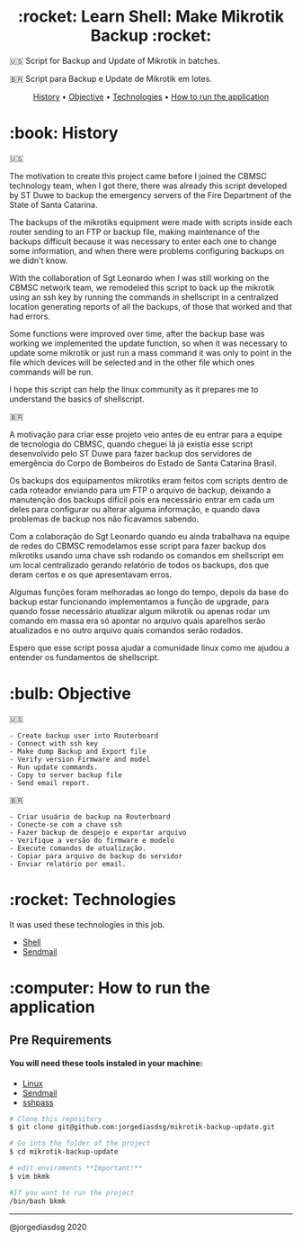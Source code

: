 <h1 align="center">:rocket: Learn Shell: Make Mikrotik Backup :rocket:</h1>

<p align="center">

:us: Script for Backup and Update of Mikrotik in batches.

:brazil: Script para Backup e Update de Mikrotik em lotes.

</p>
<p align="center">
 <a href="#history">History</a> •
 <a href="#objective">Objective</a> •
 <a href="#technologies">Technologies</a> •
 <a href="#how-to-run">How to run the application</a>
</p>

<h1 id="history">:book: History</h1>

:us: 

The motivation to create this project came before I joined the CBMSC technology team, when I got there, there was already this script developed by ST Duwe to backup the emergency servers of the Fire Department of the State of Santa Catarina.

The backups of the mikrotiks equipment were made with scripts inside each router sending to an FTP or backup file, making maintenance of the backups difficult because it was necessary to enter each one to change some information, and when there were problems configuring backups on we didn't know.

With the collaboration of Sgt Leonardo when I was still working on the CBMSC network team, we remodeled this script to back up the mikrotik using an ssh key by running the commands in shellscript in a centralized location generating reports of all the backups, of those that worked and that had errors.

Some functions were improved over time, after the backup base was working we implemented the update function, so when it was necessary to update some mikrotik or just run a mass command it was only to point in the file which devices will be selected and in the other file which ones commands will be run.

I hope this script can help the linux community as it prepares me to understand the basics of shellscript.

:brazil:

A motivação para criar esse projeto veio antes de eu entrar para a equipe de tecnologia do CBMSC, quando cheguei lá já existia esse script desenvolvido pelo ST Duwe para fazer backup dos servidores de emergência do Corpo de Bombeiros do Estado de Santa Catarina Brasil. 

Os backups dos equipamentos mikrotiks eram feitos com scripts dentro de cada roteador enviando para um FTP o arquivo de backup, deixando a manutenção dos backups difícil pois era necessário entrar em cada um deles para configurar ou alterar alguma informação, e quando dava problemas de backup nos não ficavamos sabendo. 

Com a colaboração do Sgt Leonardo quando eu ainda trabalhava na equipe de redes do CBMSC remodelamos esse script para fazer backup dos mikrotiks usando uma chave ssh rodando os comandos em shellscript em um local centralizado gerando relatório de todos os backups, dos que deram certos e os que apresentavam erros.

Algumas funções foram melhoradas ao longo do tempo, depois da base do backup estar funcionando implementamos a função de upgrade, para quando fosse necessário atualizar algum mikrotik ou apenas rodar um comando em massa era só apontar no arquivo quais aparelhos serão atualizados e no outro arquivo quais comandos serão rodados.

Espero que esse script possa ajudar a comunidade linux como me ajudou a entender os fundamentos de shellscript.

<h1 id="objective">:bulb: Objective</h1>

:us:

    - Create backup user into Routerboard
    - Connect with ssh key
    - Make dump Backup and Export file
    - Verify version Firmware and model
    - Run update commands.
    - Copy to server backup file
    - Send email report.

:brazil:

    - Criar usuário de backup na Routerboard
    - Conecte-se com a chave ssh
    - Fazer backup de despejo e exportar arquivo
    - Verifique a versão do firmware e modelo
    - Execute comandos de atualização.
    - Copiar para arquivo de backup do servidor
    - Enviar relatório por email.

</p>

<h1 id="technologies">:rocket: Technologies</h1>

<p>It was used these technologies in this job.</p>

- [Shell](https://en.wikipedia.org/wiki/Shell_script "shell")
- [Sendmail](http://expressjs.com/ "Sendmail")

<h1 id="how-to-run">:computer: How to run the application</h1>

<h2>Pre Requirements</h2>

<h4>You will need these tools instaled in your machine:</h4>

- [Linux](https://www.linux.com/what-is-linux/ "Linux")
- [Sendmail](https://help.dreamhost.com/hc/en-us/articles/216687518-How-do-I-use-Sendmail "Sendmail")
- [sshpass](https://www.cyberciti.biz/faq/noninteractive-shell-script-ssh-password-provider/ "sshpass")


```bash
# Clone this repository
$ git clone git@github.com:jorgediasdsg/mikrotik-backup-update.git

# Go into the folder of the project
$ cd mikrotik-backup-update

# edit enviroments **Important!**
$ vim bkmk

#If you want to run the project
/bin/bash bkmk
```
<hr>

@jorgediasdsg 2020
